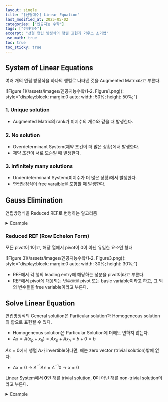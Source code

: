 ```yaml
---
layout: single
title: "[선형대수] Linear Equation"
last_modified_at: 2025-05-02
categories: ["인공지능 수학"]
tags: ["선형대수"]
excerpt: "선형 연립 방정식의 행렬 표현과 가우스 소거법"
use_math: true
toc: true
toc_sticky: true
---
```


## System of Linear Equations

여러 개의 연립 방정식을 하나의 행렬로 나타낸 것을 Augmented Matrix라고 부른다.

![Figure 1](/assets/images/인공지능수학/1-2. Figure1.png){: style="display:block; margin:0 auto; width: 50%; height: 50%;"}

### 1. Unique solution

- Augmented Matrix의 rank가 미지수의 개수와 같을 때 발생한다.

### 2. No solution

- Overdeterminant System(제약 조건이 더 많은 상황)에서 발생한다.
- 제약 조건이 서로 모순일 때 발생한다.

### 3. Infinitely many solutions

- Underdeterminant System(미지수가 더 많은 상황)에서 발생한다.
- 연립방정식이 free varaible을 포함할 때 발생한다.

## Gauss Elimination

연립방정식을 Reduced REF로 변형하는 알고리즘

<details>
<summary>Example</summary>
<div markdown="1">

$$
\begin{bmatrix}\begin{array}{ccc|c}1&1&1&6\\2&3&1&14\\1&-1&2&2\end{array}\end{bmatrix}
$$

---

1. $\rho_2=\rho_2-2\rho_1$ , $\rho_3=\rho_3-\rho_1$

   $$
   \begin{bmatrix}\begin{array}{ccc|c}1&1&1&6\\0&1&-1&2\\0&-2&1&-4\end{array}\end{bmatrix}
   $$
2. $\rho_3=\rho_3+2\rho_1$

   $$
   \begin{bmatrix}\begin{array}{ccc|c}1&1&1&6\\0&1&-1&2\\0&0&-1&0\end{array}\end{bmatrix}
   $$  

</div>
</details>

### Reduced REF (Row Echelon Form)

모든 pivot이 1이고, 해당 열에서 pivot이 0이 아닌 유일한 요소인 형태

![Figure 3](/assets/images/인공지능수학/1-2. Figure3.png){: style="display:block; margin:0 auto; width: 30%; height: 30%;"}

- REF에서 각 행의 leading entry에 해당하는 성분을 pivot이라고 부른다.
- REF에서 pivot에 대응되는 변수들을 pivot 또는 basic variable이라고 하고, 그 외의 변수들을 free variable이라고 부른다.

## Solve Linear Equation

연립방정식의 General solution은 Particular solution과 Homogeneous solution의 합으로 표현될 수 있다.

- Homogeneous solution은 Particular Solution에 더해도 변하지 않는다.
- $Ax=A(x_p+x_h)=Ax_p+Ax_h=b+0=b$
    
$Ax=0$에서 행렬 $A$가 invertible하다면, 해는 zero vector (trivial solution)밖에 없다.
- $Ax=0$ → $A^{-1}Ax=A^{-1}0$ → $x=0$
    
Linear System에서 $\mathbf{0}$인 해를 trivial solution, $\mathbf{0}$이 아닌 해를 non-trivial solution이라고 부른다.

<details>
<summary>Example</summary>
<div markdown="1">
  
<center><img src='{{"/assets/images/인공지능수학/1-2. Figure4.png" | relative_url}}' width="40%"></center>

---

**Solve Non-Homogeneous Equation**

1. Non-Homogeneous Equation을 Augmented Matrix로 변환

   $$
   \begin{bmatrix}\begin{array}{cccc|c}1&0&8&-4&42\\0&1&2&12&8\end{array}\end{bmatrix}
   $$
2. 가우스 소거법을 사용해 REF로 변환
3. Free variable들을 원하는 값으로 설정

   $$
   x_3=0,~x_4=0
   $$
4. Pivot variable들을 구함

   $$
   x_2+2x_3+12x_4=8~\to~x_2=8
   $$
   
   $$
   x_1+8x_3-4x_4=42~\to~x_1=42
   $$
6. Particular solution을 구함

   <center><img src='{{"/assets/images/인공지능수학/1-2. Figure5.png" | relative_url}}' width="15%"></center>

**Solve Homogeneous Equation**

1. Homogeneous Equation을 Augmented Matrix로 변환

   $$
   \begin{bmatrix}\begin{array}{cccc|c}1&0&8&-4&0\\0&1&2&12&0\end{array}\end{bmatrix}
   $$
2. 가우스 소거법을 사용해 REF로 변환
3. non-pivot column에 관련된 variable들을 free variable들로 표현
   $$
   x_2=-2x_3-12x_4,~x_1=-8x_3+4x_4
   $$
4. Homogeneous solution

     <center><img src='{{"/assets/images/인공지능수학/1-2. Figure6.png" | relative_url}}' width="40%"></center>

**Find General solution**

<center><img src='{{"/assets/images/인공지능수학/1-2. Figure7.png" | relative_url}}' width="50%"></center>

</div>
</details>
